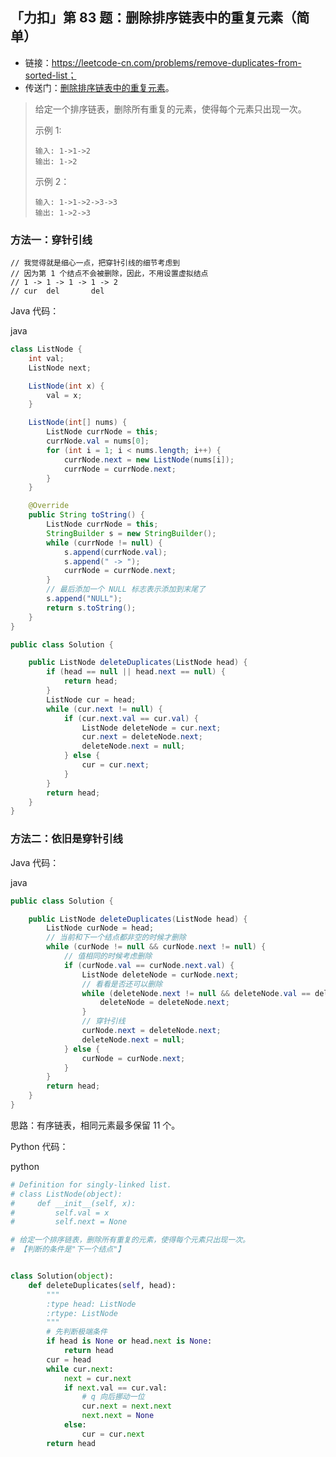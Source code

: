 ## 「力扣」第 83 题：删除排序链表中的重复元素（简单）

- 链接：https://leetcode-cn.com/problems/remove-duplicates-from-sorted-list；
- 传送门：[删除排序链表中的重复元素](https://leetcode-cn.com/problems/remove-duplicates-from-sorted-list)。

> 给定一个排序链表，删除所有重复的元素，使得每个元素只出现一次。
>
> 示例 1:
>
> ```
> 输入: 1->1->2
> 输出: 1->2
> ```
>
> 示例 2：
>
> ```
> 输入: 1->1->2->3->3
> 输出: 1->2->3
> ```

### 方法一：穿针引线

```
// 我觉得就是细心一点，把穿针引线的细节考虑到
// 因为第 1 个结点不会被删除，因此，不用设置虚拟结点
// 1 -> 1 -> 1 -> 1 -> 2
// cur  del       del
```

Java 代码：

java

```java
class ListNode {
    int val;
    ListNode next;

    ListNode(int x) {
        val = x;
    }

    ListNode(int[] nums) {
        ListNode currNode = this;
        currNode.val = nums[0];
        for (int i = 1; i < nums.length; i++) {
            currNode.next = new ListNode(nums[i]);
            currNode = currNode.next;
        }
    }

    @Override
    public String toString() {
        ListNode currNode = this;
        StringBuilder s = new StringBuilder();
        while (currNode != null) {
            s.append(currNode.val);
            s.append(" -> ");
            currNode = currNode.next;
        }
        // 最后添加一个 NULL 标志表示添加到末尾了
        s.append("NULL");
        return s.toString();
    }
}

public class Solution {

    public ListNode deleteDuplicates(ListNode head) {
        if (head == null || head.next == null) {
            return head;
        }
        ListNode cur = head;
        while (cur.next != null) {
            if (cur.next.val == cur.val) {
                ListNode deleteNode = cur.next;
                cur.next = deleteNode.next;
                deleteNode.next = null;
            } else {
                cur = cur.next;
            }
        }
        return head;
    }
}
```

### 方法二：依旧是穿针引线

Java 代码：

java

```java
public class Solution {

    public ListNode deleteDuplicates(ListNode head) {
        ListNode curNode = head;
        // 当前和下一个结点都非空的时候才删除
        while (curNode != null && curNode.next != null) {
            // 值相同的时候考虑删除
            if (curNode.val == curNode.next.val) {
                ListNode deleteNode = curNode.next;
                // 看看是否还可以删除
                while (deleteNode.next != null && deleteNode.val == deleteNode.next.val) {
                    deleteNode = deleteNode.next;
                }
                // 穿针引线
                curNode.next = deleteNode.next;
                deleteNode.next = null;
            } else {
                curNode = curNode.next;
            }
        }
        return head;
    }
}
```

思路：有序链表，相同元素最多保留 11 个。

Python 代码：

python

```python
# Definition for singly-linked list.
# class ListNode(object):
#     def __init__(self, x):
#         self.val = x
#         self.next = None

# 给定一个排序链表，删除所有重复的元素，使得每个元素只出现一次。
# 【判断的条件是"下一个结点"】


class Solution(object):
    def deleteDuplicates(self, head):
        """
        :type head: ListNode
        :rtype: ListNode
        """
        # 先判断极端条件
        if head is None or head.next is None:
            return head
        cur = head
        while cur.next:
            next = cur.next
            if next.val == cur.val:
                # q 向后挪动一位
                cur.next = next.next
                next.next = None
            else:
                cur = cur.next
        return head
```